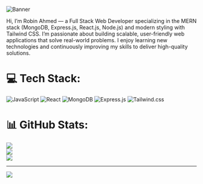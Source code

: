 ![Banner](https://i.ibb.co/99TyHqJj/Black-Modern-Personal-Linked-In-Banner.png)



Hi, I’m Robin Ahmed — a Full Stack Web Developer specializing in the MERN stack (MongoDB, Express.js, React.js, Node.js) and modern styling with Tailwind CSS. I’m passionate about building scalable, user-friendly web applications that solve real-world problems. I enjoy learning new technologies and continuously improving my skills to deliver high-quality solutions.


# 💻 Tech Stack:
![JavaScript](https://img.shields.io/badge/javascript-%23323330.svg?style=for-the-badge&logo=javascript&logoColor=%23F7DF1E) ![React](https://img.shields.io/badge/react-%2320232a.svg?style=for-the-badge&logo=react&logoColor=%2361DAFB) ![MongoDB](https://img.shields.io/badge/MongoDB-%234ea94b.svg?style=for-the-badge&logo=mongodb&logoColor=white) ![Express.js](https://img.shields.io/badge/express.js-%23404d59.svg?style=for-the-badge&logo=express&logoColor=%2361DAFB) ![Tailwind.css](https://img.shields.io/badge/tailwind.css-%23404d59.svg?style=for-the-badge&logo=tailwind&logoColor=%2361DAFB)
# 📊 GitHub Stats:
![](https://github-readme-stats.vercel.app/api?username=robinahmed12&theme=highcontrast&hide_border=false&include_all_commits=false&count_private=false)<br/>
![](https://nirzak-streak-stats.vercel.app/?user=robinahmed12&theme=highcontrast&hide_border=false)<br/>
![](https://github-readme-stats.vercel.app/api/top-langs/?username=robinahmed12&theme=highcontrast&hide_border=false&include_all_commits=false&count_private=false&layout=compact)

---
[![](https://visitcount.itsvg.in/api?id=robinahmed12&icon=0&color=0)](https://visitcount.itsvg.in)

<!-- Proudly created with GPRM ( https://gprm.itsvg.in ) -->
